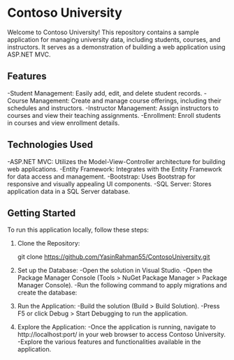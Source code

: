 # Contoso University

Welcome to Contoso University! This repository contains a sample application for managing university data, including students, courses, and instructors. It serves as a demonstration of building a web application using ASP.NET MVC.
## Features
-Student Management: Easily add, edit, and delete student records.
-Course Management: Create and manage course offerings, including their schedules and instructors.
-Instructor Management: Assign instructors to courses and view their teaching assignments.
-Enrollment: Enroll students in courses and view enrollment details.

## Technologies Used
-ASP.NET MVC: Utilizes the Model-View-Controller architecture for building web applications.
-Entity Framework: Integrates with the Entity Framework for data access and management.
-Bootstrap: Uses Bootstrap for responsive and visually appealing UI components.
-SQL Server: Stores application data in a SQL Server database.

## Getting Started

To run this application locally, follow these steps:

1. Clone the Repository:
   
    git clone https://github.com/YasinRahman55/ContosoUniversity.git

2. Set up the Database:
-Open the solution in Visual Studio.
-Open the Package Manager Console (Tools > NuGet Package Manager > Package Manager Console).
-Run the following command to apply migrations and create the database:

3. Run the Application:
-Build the solution (Build > Build Solution).
-Press F5 or click Debug > Start Debugging to run the application.
4. Explore the Application:
-Once the application is running, navigate to http://localhost:port/ in your web browser to access Contoso University.
-Explore the various features and functionalities available in the application.
